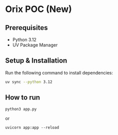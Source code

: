 # Orix POC (New)


## Prerequisites
- Python 3.12
- UV Package Manager

## Setup & Installation
Run the following command to install dependencies:

```bash
uv sync --python 3.12
```



## How to run
   ```shell
   python3 app.py
   ```
   or
   ```shell
   uvicorn app:app --reload
   ```
